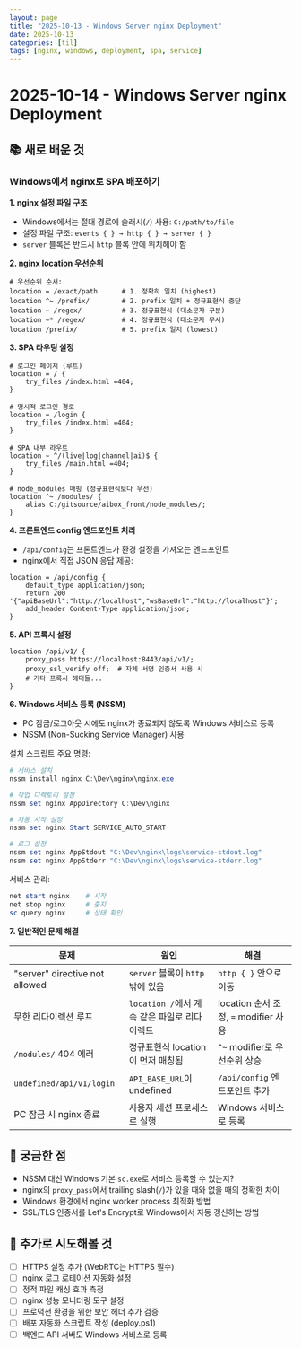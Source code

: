 ```yaml
---
layout: page
title: "2025-10-13 - Windows Server nginx Deployment"
date: 2025-10-13
categories: [til]
tags: [nginx, windows, deployment, spa, service]
---
```


# 2025-10-14 - Windows Server nginx Deployment

## 📚 새로 배운 것

### Windows에서 nginx로 SPA 배포하기

**1. nginx 설정 파일 구조**

- Windows에서는 절대 경로에 슬래시(`/`) 사용: `C:/path/to/file`
- 설정 파일 구조: `events { } → http { } → server { }`
- `server` 블록은 반드시 `http` 블록 안에 위치해야 함

**2. nginx location 우선순위**

```nginx
# 우선순위 순서:
location = /exact/path      # 1. 정확히 일치 (highest)
location ^~ /prefix/        # 2. prefix 일치 + 정규표현식 중단
location ~ /regex/          # 3. 정규표현식 (대소문자 구분)
location ~* /regex/         # 4. 정규표현식 (대소문자 무시)
location /prefix/           # 5. prefix 일치 (lowest)
```

**3. SPA 라우팅 설정**

```nginx
# 로그인 페이지 (루트)
location = / {
    try_files /index.html =404;
}

# 명시적 로그인 경로
location = /login {
    try_files /index.html =404;
}

# SPA 내부 라우트
location ~ ^/(live|log|channel|ai)$ {
    try_files /main.html =404;
}

# node_modules 매핑 (정규표현식보다 우선)
location ^~ /modules/ {
    alias C:/gitsource/aibox_front/node_modules/;
}
```

**4. 프론트엔드 config 엔드포인트 처리**

- `/api/config`는 프론트엔드가 환경 설정을 가져오는 엔드포인트
- nginx에서 직접 JSON 응답 제공:

```nginx
location = /api/config {
    default_type application/json;
    return 200 '{"apiBaseUrl":"http://localhost","wsBaseUrl":"http://localhost"}';
    add_header Content-Type application/json;
}
```

**5. API 프록시 설정**

```nginx
location /api/v1/ {
    proxy_pass https://localhost:8443/api/v1/;
    proxy_ssl_verify off;  # 자체 서명 인증서 사용 시
    # 기타 프록시 헤더들...
}
```

**6. Windows 서비스 등록 (NSSM)**

- PC 잠금/로그아웃 시에도 nginx가 종료되지 않도록 Windows 서비스로 등록
- NSSM (Non-Sucking Service Manager) 사용

설치 스크립트 주요 명령:

```powershell
# 서비스 설치
nssm install nginx C:\Dev\nginx\nginx.exe

# 작업 디렉토리 설정
nssm set nginx AppDirectory C:\Dev\nginx

# 자동 시작 설정
nssm set nginx Start SERVICE_AUTO_START

# 로그 설정
nssm set nginx AppStdout "C:\Dev\nginx\logs\service-stdout.log"
nssm set nginx AppStderr "C:\Dev\nginx\logs\service-stderr.log"
```

서비스 관리:

```powershell
net start nginx    # 시작
net stop nginx     # 중지
sc query nginx     # 상태 확인
```

**7. 일반적인 문제 해결**

| 문제                           | 원인                                         | 해결                                  |
| ------------------------------ | -------------------------------------------- | ------------------------------------- |
| "server" directive not allowed | `server` 블록이 `http` 밖에 있음             | `http { }` 안으로 이동                |
| 무한 리다이렉션 루프           | `location /`에서 계속 같은 파일로 리다이렉트 | location 순서 조정, `=` modifier 사용 |
| `/modules/` 404 에러           | 정규표현식 location이 먼저 매칭됨            | `^~` modifier로 우선순위 상승         |
| `undefined/api/v1/login`       | `API_BASE_URL`이 undefined                   | `/api/config` 엔드포인트 추가         |
| PC 잠금 시 nginx 종료          | 사용자 세션 프로세스로 실행                  | Windows 서비스로 등록                 |

## 🤔 궁금한 점

- NSSM 대신 Windows 기본 `sc.exe`로 서비스 등록할 수 있는지?
- nginx의 `proxy_pass`에서 trailing slash(`/`)가 있을 때와 없을 때의 정확한 차이
- Windows 환경에서 nginx worker process 최적화 방법
- SSL/TLS 인증서를 Let's Encrypt로 Windows에서 자동 갱신하는 방법

## 📝 추가로 시도해볼 것

- [ ] HTTPS 설정 추가 (WebRTC는 HTTPS 필수)
- [ ] nginx 로그 로테이션 자동화 설정
- [ ] 정적 파일 캐싱 효과 측정
- [ ] nginx 성능 모니터링 도구 설정
- [ ] 프로덕션 환경을 위한 보안 헤더 추가 검증
- [ ] 배포 자동화 스크립트 작성 (deploy.ps1)
- [ ] 백엔드 API 서버도 Windows 서비스로 등록
